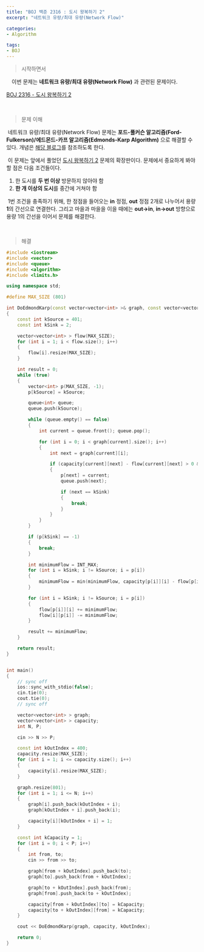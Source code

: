 ```yaml
---
title: "BOJ 백준 2316 : 도시 왕복하기 2"
excerpt: "네트워크 유량/최대 유량(Network Flow)"

categories:
- Algorithm

tags:
- BOJ
---
```


> 시작하면서

　이번 문제는 **네트워크 유량/최대 유량(Network Flow)** 과 관련된 문제이다.

[BOJ 2316 - 도시 왕복하기 2](https://www.acmicpc.net/problem/2316)    

​    

> 문제 이해

​	 네트워크 유량/최대 유량(Network Flow) 문제는 **포드-풀커슨 알고리즘(Ford-Fulkerson)/에드몬드-카프 알고리즘(Edmonds-Karp Algorithm)** 으로 해결할 수 있다. 개념은 [해당 블로그](https://iknoom.tistory.com/13)를 참조하도록 한다.

​	이 문제는 앞에서 풀었던 [도시 왕복하기 2]() 문제의 확장판이다. 문제에서 중요하게 봐야할 점은 다음 조건들이다.

1. 한 도시를 **두 번 이상** 방문하지 않아야 함
2. **한 개 이상의 도시**를 중간에 거쳐야 함

​	1번 조건을 충족하기 위해, 한 정점을 들어오는 **in** 정점, **out** 정점 2개로 나누어서 용량 **1**의 간선으로 연결한다. 그리고 마을과 마을을 이을 때에는 **out->in**, **in->out** 방향으로 용량 1의 간선을 이어서 문제를 해결한다.

​    

>해결

```c++
#include <iostream>
#include <vector>
#include <queue>
#include <algorithm>
#include <limits.h>

using namespace std;

#define MAX_SIZE (801)

int DoEdmondKarp(const vector<vector<int> >& graph, const vector<vector<int> >& capacity, const int kOutIndex)
{
	const int kSource = 401;
	const int kSink = 2;

	vector<vector<int> > flow(MAX_SIZE);
	for (int i = 1; i < flow.size(); i++)
	{
		flow[i].resize(MAX_SIZE);
	}

	int result = 0;
	while (true)
	{
		vector<int> p(MAX_SIZE, -1);
		p[kSource] = kSource;

		queue<int> queue;
		queue.push(kSource);

		while (queue.empty() == false)
		{
			int current = queue.front(); queue.pop();

			for (int i = 0; i < graph[current].size(); i++)
			{
				int next = graph[current][i];

				if (capacity[current][next] - flow[current][next] > 0 && p[next] == -1)
				{
					p[next] = current;
					queue.push(next);

					if (next == kSink)
					{
						break;
					}
				}
			}
		}

		if (p[kSink] == -1)
		{
			break;
		}

		int minimumFlow = INT_MAX;
		for (int i = kSink; i != kSource; i = p[i])
		{
			minimumFlow = min(minimumFlow, capacity[p[i]][i] - flow[p[i]][i]);
		}

		for (int i = kSink; i != kSource; i = p[i])
		{
			flow[p[i]][i] += minimumFlow;
			flow[i][p[i]] -= minimumFlow;
		}

		result += minimumFlow;
	}

	return result;
}


int main()
{
	// sync off
	ios::sync_with_stdio(false);
	cin.tie(0);
	cout.tie(0);
	// sync off

	vector<vector<int> > graph;
	vector<vector<int> > capacity;
	int N, P;

	cin >> N >> P;

	const int kOutIndex = 400;
	capacity.resize(MAX_SIZE);
	for (int i = 1; i <= capacity.size(); i++)
	{
		capacity[i].resize(MAX_SIZE);
	}

	graph.resize(801);
	for (int i = 1; i <= N; i++)
	{
		graph[i].push_back(kOutIndex + i);
		graph[kOutIndex + i].push_back(i);

		capacity[i][kOutIndex + i] = 1;
	}

	const int kCapacity = 1;
	for (int i = 0; i < P; i++)
	{
		int from, to;
		cin >> from >> to;

		graph[from + kOutIndex].push_back(to);
		graph[to].push_back(from + kOutIndex);

		graph[to + kOutIndex].push_back(from);
		graph[from].push_back(to + kOutIndex);

		capacity[from + kOutIndex][to] = kCapacity;
		capacity[to + kOutIndex][from] = kCapacity;
	}

	cout << DoEdmondKarp(graph, capacity, kOutIndex);

	return 0;
}
```

